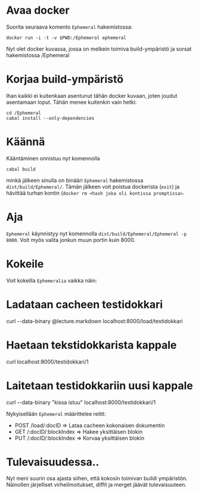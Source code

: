 # Avaa docker


Suorita seuraava komento `Ephemeral` hakemistossa: 

    docker run -i -t -v $PWD:/Ephemeral ephemeral

Nyt olet docker kuvassa, jossa on melkein toimiva build-ympäristö
ja sorsat hakemistossa /Ephemeral

# Korjaa build-ympäristö

Ihan kaikki ei kuitenkaan asentunut tähän docker kuvaan, joten
joudut asentamaan loput. Tähän menee kuitenkin vain hetki:

    cd /Ephemeral
    cabal install --only-dependencies

# Käännä

Kääntäminen onnistuu nyt komennolla

    cabal build

minkä jälkeen sinulla on binääri `Ephemeral` 
hakemistossa `dist/build/Ephemeral/`. Tämän
jälkeen voit poistua dockerista (`exit`) ja
hävittää turhan kontin (`docker rm <hash joka oli kontissa
promptissa>`.

# Aja

`Ephemeral` käynnistyy nyt komennolla `dist/build/Ephemeral/Ephemeral -p
 8000`. Voit myös valita jonkun muun portin kuin 8000.

# Kokeile

Voit kokeilla `Ephemeralia` vaikka näin:

   # Ladataan cacheen testidokkari
   curl --data-binary @lecture.markdown localhost:8000/load/testidokkari

   # Haetaan tekstidokkarista kappale
   curl localhost:8000/testidokkari/1

   # Laitetaan testidokkariin uusi kappale
   curl --data-binary "kissa istuu" localhost:8000/testidokkari/1

Nykyisellään `Ephemeral` määrittelee reitit:

* POST /load/:docID        => Lataa cacheen kokonaisen dokumentin
* GET  /:docID/:blockIndex => Hakee yksittäisen blokin
* PUT  /:docID/:blockIndex => Korvaa yksittäisen blokin


# Tulevaisuudessa..

Nyt meni suurin osa ajasta siihen, että kokosin toimivan buildi
ympäristön. Näinollen järjelliset virheilmoitukset, diffit ja merget
jäävät tulevaisuuteen.


